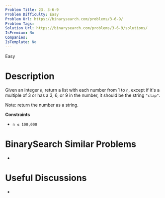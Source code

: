 ```yaml
---
Problem Title: 23. 3-6-9
Problem Difficulty: Easy
Problem Url: https://binarysearch.com/problems/3-6-9/
Problem Tags: 
Solution Url: https://binarysearch.com/problems/3-6-9/solutions/
IsPremium: No
Companies: 
IsTemplate: No
---
```


<span style="color: ;">Easy</span>

# Description

Given an integer `n`, return a list with each number from 1 to `n`, except if it's a multiple of 3 or has a 3, 6, or 9 in the number, it should be the string `"clap"`.

Note: return the number as a string.

**Constraints**
- `n ≤ 100,000`

# BinarySearch Similar Problems

- []()

# Useful Discussions

- []()
